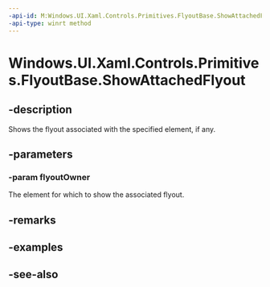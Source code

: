 ```yaml
---
-api-id: M:Windows.UI.Xaml.Controls.Primitives.FlyoutBase.ShowAttachedFlyout(Windows.UI.Xaml.FrameworkElement)
-api-type: winrt method
---
```


<!-- Method syntax
public void ShowAttachedFlyout(Windows.UI.Xaml.FrameworkElement flyoutOwner)
-->

# Windows.UI.Xaml.Controls.Primitives.FlyoutBase.ShowAttachedFlyout

## -description
Shows the flyout associated with the specified element, if any.



## -parameters
### -param flyoutOwner
The element for which to show the associated flyout.

## -remarks

## -examples

## -see-also
